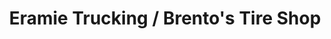 ---
title: "Eramie Trucking / Brento's Tire Shop"
url: /watson-lake/eramie-trucking-brentos-tire-shop/
shop: car repair
---